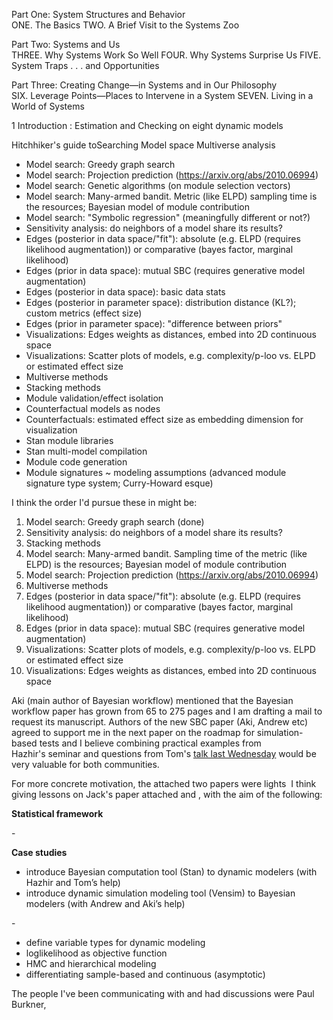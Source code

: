 Part One: System Structures and Behavior  
ONE. The Basics 
TWO. A Brief Visit to the Systems Zoo 

Part Two: Systems and Us  
THREE. Why Systems Work So Well 
FOUR. Why Systems Surprise Us 
FIVE. System Traps . . . and Opportunities 

Part Three: Creating Change—in Systems and in Our Philosophy  
SIX. Leverage Points—Places to Intervene in a System 
SEVEN. Living in a World of Systems 

1 Introduction
: Estimation and Checking on eight dynamic models


Hitchhiker's guide toSearching Model space Multiverse analysis

 * Model search: Greedy graph search
 * Model search: Projection prediction (https://arxiv.org/abs/2010.06994)
 * Model search: Genetic algorithms (on module selection vectors)
 * Model search: Many-armed bandit. Metric (like ELPD) sampling time is the resources; Bayesian model of module contribution
 * Model search: "Symbolic regression" (meaningfully different or not?)
 * Sensitivity analysis: do neighbors of a model share its results?
 * Edges (posterior in data space/"fit"): absolute (e.g. ELPD (requires likelihood augmentation)) or comparative (bayes factor, marginal likelihood)
 * Edges (prior in data space): mutual SBC (requires generative model augmentation)
 * Edges (posterior in data space): basic data stats
 * Edges (posterior in parameter space): distribution distance (KL?); custom metrics (effect size)
 * Edges (prior in parameter space): "difference between priors"
 * Visualizations: Edges weights as distances, embed into 2D continuous space
 * Visualizations: Scatter plots of models, e.g. complexity/p-loo vs. ELPD or estimated effect size
 * Multiverse methods
 * Stacking methods
 * Module validation/effect isolation
 * Counterfactual models as nodes
 * Counterfactuals: estimated effect size as embedding dimension for visualization
 * Stan module libraries
 * Stan multi-model compilation
 * Module code generation
 * Module signatures ~ modeling assumptions (advanced module signature type system; Curry-Howard esque)

I think the order I'd pursue these in might be:

 1. Model search: Greedy graph search (done)
 2. Sensitivity analysis: do neighbors of a model share its results?
 3. Stacking methods
 4. Model search: Many-armed bandit. Sampling time of the metric (like ELPD) is the resources; Bayesian model of module contribution
 5. Model search: Projection prediction (https://arxiv.org/abs/2010.06994)
 6. Multiverse methods
 7. Edges (posterior in data space/"fit"): absolute (e.g. ELPD (requires likelihood augmentation)) or comparative (bayes factor, marginal likelihood)
 8. Edges (prior in data space): mutual SBC (requires generative model augmentation)
 9. Visualizations: Scatter plots of models, e.g. complexity/p-loo vs. ELPD or estimated effect size
 10. Visualizations: Edges weights as distances, embed into 2D continuous space


Aki (main author of Bayesian workflow) mentioned that the Bayesian workflow paper has grown from 65 to 275 pages and I am drafting a mail to request its manuscript. Authors of the new SBC paper (Aki, Andrew etc) agreed to support me in the next paper on the roadmap for simulation-based tests and I believe combining practical examples from Hazhir's seminar and questions from Tom's [talk last Wednesday](https://systemdynamics.org/event/data-uncertainty-in-system-dynamics/) would be very valuable for both communities.

For more concrete motivation, the attached two papers were lights  I think giving lessons on Jack's paper attached and , with the aim of the following:

**Statistical framework**

- 
  

**Case studies**

- introduce Bayesian computation tool (Stan) to dynamic modelers (with Hazhir and Tom’s help)  
- introduce dynamic simulation modeling tool (Vensim) to Bayesian modelers (with Andrew and Aki’s help)

-   
- define variable types for dynamic modeling  
- loglikelihood as objective function  
- HMC and hierarchical modeling  
- differentiating sample-based and continuous (asymptotic)  

  

The people I've been communicating with and had discussions were Paul Burkner,